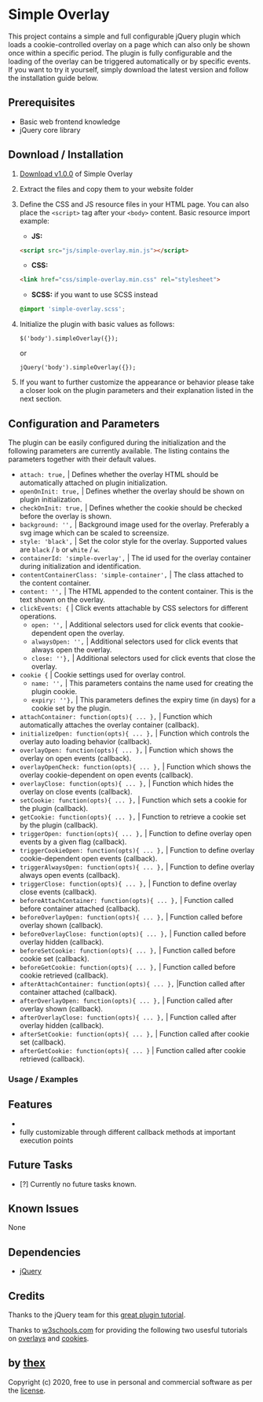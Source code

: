 # Simple Overlay
This project contains a simple and full configurable jQuery plugin which loads a cookie-controlled overlay on a page which can also only be shown once within a specific period. The plugin is fully configurable and the loading of the overlay can be triggered automatically or by specific events. If you want to try it yourself, simply download the latest version and follow the installation guide below. 

## Prerequisites
* Basic web frontend knowledge
* jQuery core library

## Download / Installation
1. [Download v1.0.0](https://github.com/thexmanxyz/Simple-Overlay/archive/v1.0.0.zip) of Simple Overlay
2. Extract the files and copy them to your website folder
3. Define the CSS and JS resource files in your HTML page. You can also place the `<script>` tag after your `<body>` content. Basic resource import example:
   * **JS:**
   ```HTML
   <script src="js/simple-overlay.min.js"></script>
   ```
   * **CSS:**
   ```HTML
   <link href="css/simple-overlay.min.css" rel="stylesheet">
   ```
   * **SCSS:** if you want to use SCSS instead
   ```SCSS
   @import 'simple-overlay.scss';
   ```
4. Initialize the plugin with basic values as follows:
   ```JS
   $('body').simpleOverlay({});
   ``` 
   
   or
   
   ```JS
   jQuery('body').simpleOverlay({});
   ```
5. If you want to further customize the appearance or behavior please take a closer look on the plugin parameters and their explanation listed in the next section.

## Configuration and Parameters
The plugin can be easily configured during the initialization and the following parameters are currently available. The listing contains the parameters together with their default values.

- `attach: true,` | Defines whether the overlay HTML should be automatically attached on plugin initialization.
- `openOnInit: true,` | Defines whether the overlay should be shown on plugin initialization.
- `checkOnInit: true,` | Defines whether the cookie should be checked before the overlay is shown.
- `background: '',` | Background image used for the overlay. Preferably a svg image which can be scaled to screensize.
- `style: 'black',` | Set the color style for the overlay. Supported values are `black` / `b` or `white` / `w`.
- `containerId: 'simple-overlay',` | The id used for the overlay container during initialization and identification.
- `contentContainerClass: 'simple-container',` | The class attached to the content container.
- `content: '',` | The HTML appended to the content container. This is the text shown on the overlay.
- `clickEvents: {` | Click events attachable by CSS selectors for different operations.
    - `open: '',` | Additional selectors used for click events that cookie-dependent open the overlay.
    - `alwaysOpen: '',` | Additional selectors used for click events that always open the overlay.
    - `close: ''},` | Additional selectors used for click events that close the overlay.
- `cookie {` | Cookie settings used for overlay control.
    - `name: '',` | This parameters contains the name used for creating the plugin cookie.
    - `expiry: ''},` | This parameters defines the expiry time (in days) for a cookie set by the plugin.
- `attachContainer: function(opts){ ... },` | Function which automatically attaches the overlay container (callback).
- `initializeOpen: function(opts){ ... },` | Function which controls the overlay auto loading behavior (callback).
- `overlayOpen: function(opts){ ... },` | Function which shows the overlay on open events (callback).
- `overlayOpenCheck: function(opts){ ... },` | Function which shows the overlay cookie-dependent on open events (callback).
- `overlayClose: function(opts){ ... },` | Function which hides the overlay on close events (callback).
- `setCookie: function(opts){ ... },` | Function which sets a cookie for the plugin (callback).
- `getCookie: function(opts){ ... },` | Function to retrieve a cookie set by the plugin (callback).
- `triggerOpen: function(opts){ ... },` | Function to define overlay open events by a given flag (callback).
- `triggerCookieOpen: function(opts){ ... },` | Function to define overlay cookie-dependent open events (callback).
- `triggerAlwaysOpen: function(opts){ ... },` | Function to define overlay always open events (callback).
- `triggerClose: function(opts){ ... },` | Function to define overlay close events (callback).
- `beforeAttachContainer: function(opts){ ... },` | Function called before container attached (callback).
- `beforeOverlayOpen: function(opts){ ... },` | Function called before overlay shown (callback).
- `beforeOverlayClose: function(opts){ ... },` | Function called before overlay hidden (callback).
- `beforeSetCookie: function(opts){ ... },` | Function called before cookie set (callback).
- `beforeGetCookie: function(opts){ ... },` | Function called before cookie retrieved (callback).
- `afterAttachContainer: function(opts){ ... },` |Function called after container attached (callback).
- `afterOverlayOpen: function(opts){ ... },` | Function called after overlay shown (callback).
- `afterOverlayClose: function(opts){ ... },` | Function called after overlay hidden (callback).
- `afterSetCookie: function(opts){ ... },` | Function called after cookie set (callback).
- `afterGetCookie: function(opts){ ... }` | Function called after cookie retrieved (callback).

### Usage / Examples


## Features

* 
* fully customizable through different callback methods at important execution points

## Future Tasks
- [?] Currently no future tasks known.

## Known Issues
None

## Dependencies
* [jQuery](https://jquery.com/)

## Credits

Thanks to the jQuery team for this [great plugin tutorial](https://learn.jquery.com/plugins/basic-plugin-creation/).

Thanks to [w3schools.com](https://www.w3schools.com) for providing the following two usesful tutorials on [overlays](https://www.w3schools.com/howto/howto_css_overlay.asp) and [cookies](https://www.w3schools.com/js/js_cookies.asp).

## by [thex](https://github.com/thexmanxyz)
Copyright (c) 2020, free to use in personal and commercial software as per the [license](/LICENSE).
